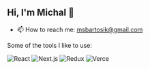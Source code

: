 ## Hi, I'm Michal 👋

- 📫 How to reach me: msbartosik@gmail.com


Some of the tools I like to use:  

<img alt="React" src="https://img.shields.io/badge/react-%2320232a.svg?&style=for-the-badge&logo=react&logoColor=%2361DAFB"/> <img alt="Next.js" src="https://img.shields.io/badge/next.js-000000?style=for-the-badge&logo=nextdotjs&logoColor=white"/> <img alt="Redux" src="https://img.shields.io/badge/redux-%23593d88.svg?&style=for-the-badge&logo=redux&logoColor=white"/> <img alt="Verce" src="https://img.shields.io/badge/Vercel-000000?style=for-the-badge&logo=vercel&logoColor=white"/>

<!--
**mbart13/mbart13** is a ✨ _special_ ✨ repository because its `README.md` (this file) appears on your GitHub profile.

Here are some ideas to get you started:

- 🔭 I’m currently working on ...
- 🌱 I’m currently learning ...
- 👯 I’m looking to collaborate on ...
- 🤔 I’m looking for help with ...
- 💬 Ask me about ...
- 📫 How to reach me: 
- 😄 Pronouns: ...
- ⚡ Fun fact: ...
-->
